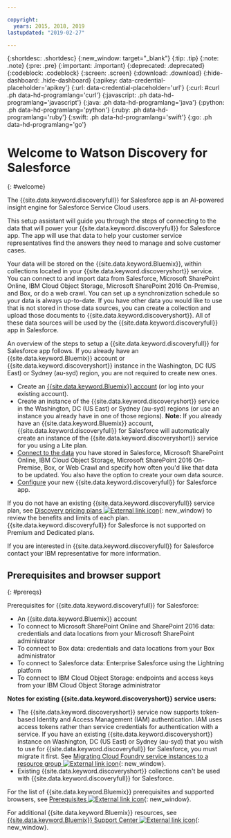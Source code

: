 ```yaml
---

copyright:
  years: 2015, 2018, 2019
lastupdated: "2019-02-27"

---
```


{:shortdesc: .shortdesc}
{:new_window: target="_blank"}
{:tip: .tip}
{:note: .note}
{:pre: .pre}
{:important: .important}
{:deprecated: .deprecated}
{:codeblock: .codeblock}
{:screen: .screen}
{:download: .download}
{:hide-dashboard: .hide-dashboard}
{:apikey: data-credential-placeholder='apikey'} 
{:url: data-credential-placeholder='url'}
{:curl: #curl .ph data-hd-programlang='curl'}
{:javascript: .ph data-hd-programlang='javascript'}
{:java: .ph data-hd-programlang='java'}
{:python: .ph data-hd-programlang='python'}
{:ruby: .ph data-hd-programlang='ruby'}
{:swift: .ph data-hd-programlang='swift'}
{:go: .ph data-hd-programlang='go'}

# Welcome to Watson Discovery for Salesforce
{: #welcome}

The {{site.data.keyword.discoveryfull}} for Salesforce app is an AI-powered insight engine for Salesforce Service Cloud users. 

This setup assistant will guide you through the steps of connecting to the data that will power your {{site.data.keyword.discoveryfull}} for Salesforce app. The app will use that data to help your customer service representatives find the answers they need to manage and solve customer cases. 

Your data will be stored on the {{site.data.keyword.Bluemix}}, within collections located in your {{site.data.keyword.discoveryshort}} service. You can connect to and import data from Salesforce, Microsoft SharePoint Online, IBM Cloud Object Storage, Microsoft SharePoint 2016 On-Premise, and Box, or do a web crawl. You can set up a synchronization schedule so your data is always up-to-date. If you have other data you would like to use that is not stored in those data sources, you can create a collection and upload those documents to {{site.data.keyword.discoveryshort}}. All of these data sources will be used by the {{site.data.keyword.discoveryfull}} app in Salesforce.

An overview of the steps to setup a {{site.data.keyword.discoveryfull}} for Salesforce app follows. If you already have an {{site.data.keyword.Bluemix}} account or {{site.data.keyword.discoveryshort}} instance in the Washington, DC (US East) or Sydney (au-syd) region, you are not required to create new ones.

- Create an [{{site.data.keyword.Bluemix}} account](/docs/services/discovery-sf/authentication.html#cloud) (or log into your existing account).
- Create an instance of the {{site.data.keyword.discoveryshort}} service in the Washington, DC (US East) or Sydney (au-syd) regions (or use an instance you already have in one of those regions). **Note:** If you already have an {{site.data.keyword.Bluemix}} account, {{site.data.keyword.discoveryfull}} for Salesforce will automatically create an instance of the {{site.data.keyword.discoveryshort}} service for you using a Lite plan.
- [Connect to the data](/docs/services/discovery-sf/connect.html) you have stored in Salesforce, Microsoft SharePoint Online, IBM Cloud Object Storage, Microsoft SharePoint 2016 On-Premise, Box, or Web Crawl and specify how often you'd like that data to be updated. You also have the option to create your own data source.
- [Configure](/docs/services/discovery-sf/configuration.html) your new {{site.data.keyword.discoveryfull}} for Salesforce app.  

If you do not have an existing {{site.data.keyword.discoveryfull}} service plan, see [Discovery pricing plans ![External link icon](../../icons/launch-glyph.svg "External link icon")](https://cloud.ibm.com/docs/services/discovery/pricing-details.html){: new_window} to review the benefits and limits of each plan. {{site.data.keyword.discoveryfull}} for Salesforce is not supported on Premium and Dedicated plans.

If you are interested in {{site.data.keyword.discoveryfull}} for Salesforce contact your IBM representative for more information.

## Prerequisites and browser support
{: #prereqs}

Prerequisites for {{site.data.keyword.discoveryfull}} for Salesforce:
- An {{site.data.keyword.Bluemix}} account
- To connect to Microsoft SharePoint Online and SharePoint 2016 data: credentials and data locations from your Microsoft SharePoint administrator
- To connect to Box data: credentials and data locations from your Box administrator
- To connect to Salesforce data: Enterprise Salesforce using the Lightning platform
- To connect to IBM Cloud Object Storage: endpoints and access keys from your IBM Cloud Object Storage administrator

**Notes for existing {{site.data.keyword.discoveryshort}} service users:** 
- The {{site.data.keyword.discoveryshort}} service now supports token-based Identity and Access Management (IAM) authentication. IAM uses access tokens rather than service credentials for authentication with a service. If you have an existing {{site.data.keyword.discoveryshort}} instance on Washington, DC (US East) or Sydney (au-syd) that you wish to use for {{site.data.keyword.discoveryfull}} for Salesforce, you must migrate it first. See [Migrating Cloud Foundry service instances to a resource group ![External link icon](../../icons/launch-glyph.svg "External link icon")](https://cloud.ibm.com/docs/resources/instance_migration.html#migrate){: new_window}.
- Existing {{site.data.keyword.discoveryshort}} collections can't be used with {{site.data.keyword.discoveryfull}} for Salesforce.

For the list of {{site.data.keyword.Bluemix}} prerequisites and supported browsers, see [Prerequisites ![External link icon](../../icons/launch-glyph.svg "External link icon")](https://cloud.ibm.com/docs/overview/prereqs.html#prereqs){: new_window}.

For additional {{site.data.keyword.Bluemix}} resources, see [{{site.data.keyword.Bluemix}} Support Center ![External link icon](../../icons/launch-glyph.svg "External link icon")](https://cloud.ibm.com/unifiedsupport/supportcenter){: new_window}.


